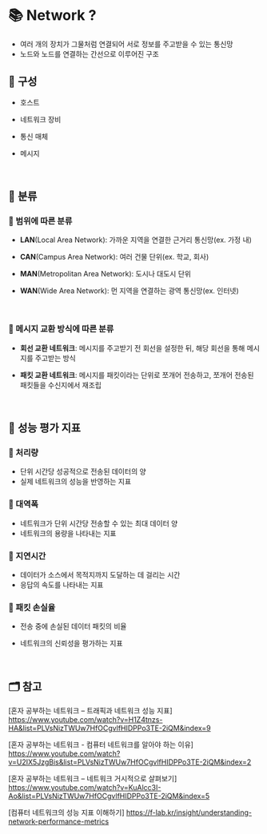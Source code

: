 # 📚 Network ?

- 여러 개의 장치가 그물처럼 연결되어 서로 정보를 주고받을 수 있는 통신망
- 노드와 노드를 연결하는 간선으로 이루어진 구조

## 📖 구성

- 호스트
- 네트워크 장비
- 통신 매체
- 메시지

  </br>

## 📖 분류

### 📍 범위에 따른 분류

- **LAN**(Local Area Network): 가까운 지역을 연결한 근거리 통신망(ex. 가정 내)
- **CAN**(Campus Area Network): 여러 건물 단위(ex. 학교, 회사)
- **MAN**(Metropolitan Area Network): 도시나 대도시 단위
- **WAN**(Wide Area Network): 먼 지역을 연결하는 광역 통신망(ex. 인터넷)

  </br>


### 📍 메시지 교환 방식에 따른 분류

- **회선 교환 네트워크**: 메시지를 주고받기 전 회선을 설정한 뒤, 해당 회선을 통해 메시지를 주고받는 방식
- **패킷 교환 네트워크**: 메시지를 패킷이라는 단위로 쪼개어 전송하고, 쪼개어 전송된 패킷들을 수신지에서 재조립

  </br>


## 📖 성능 평가 지표

### 📍 처리량

- 단위 시간당 성공적으로 전송된 데이터의 양
- 실제 네트워크의 성능을 반영하는 지표

### 📍 대역폭

- 네트워크가 단위 시간당 전송할 수 있는 최대 데이터 양
- 네트워크의 용량을 나타내는 지표

### 📍 지연시간

- 데이터가 소스에서 목적지까지 도달하는 데 걸리는 시간
- 응답의 속도를 나타내는 지표

### 📍 패킷 손실율

- 전송 중에 손실된 데이터 패킷의 비율
- 네트워크의 신뢰성을 평가하는 지표

  </br>

## 🗂️ 참고

[혼자 공부하는 네트워크 – 트래픽과 네트워크 성능 지표]
https://www.youtube.com/watch?v=H1Z4tnzs-HA&list=PLVsNizTWUw7HfOCgvlfHIDPPo3TE-2iQM&index=9

[혼자 공부하는 네트워크 - 컴퓨터 네트워크를 알아야 하는 이유]
https://www.youtube.com/watch?v=U2IX5JzgBis&list=PLVsNizTWUw7HfOCgvlfHIDPPo3TE-2iQM&index=2

[혼자 공부하는 네트워크 – 네트워크 거시적으로 살펴보기]
https://www.youtube.com/watch?v=KuAlcc3I-Ao&list=PLVsNizTWUw7HfOCgvlfHIDPPo3TE-2iQM&index=5

[컴퓨터 네트워크의 성능 지표 이해하기]
https://f-lab.kr/insight/understanding-network-performance-metrics
